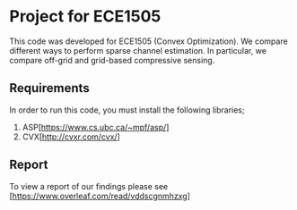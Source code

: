 # Project for ECE1505

This code was developed for ECE1505 (Convex Optimization). We compare different ways to perform sparse channel estimation. In particular, we compare off-grid and grid-based compressive sensing.

## Requirements

In order to run this code, you must install the following libraries;
1. ASP[https://www.cs.ubc.ca/~mpf/asp/]
2. CVX[http://cvxr.com/cvx/]


## Report

To view a report of our findings please see [https://www.overleaf.com/read/vddscgnmhzxg]
